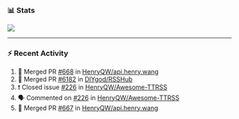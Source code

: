 ### :bar_chart: Stats

<a href="#">
  <img align="center" src="https://github-readme-stats.vercel.app/api?username=henryqw&count_private=true&show_icons=true" />
</a>
<!-- <a href="#">
  <img align="center" src="https://github-readme-stats-git-master.henryqw.vercel.app/api/top-langs/?username=HenryQW&layout=compact" />
</a> -->

---

### :zap: Recent Activity

<!--START_SECTION:activity-->

1. 🎉 Merged PR [#668](https://github.com/HenryQW/api.henry.wang/pull/668) in [HenryQW/api.henry.wang](https://github.com/HenryQW/api.henry.wang)
2. 🎉 Merged PR [#6182](https://github.com/DIYgod/RSSHub/pull/6182) in [DIYgod/RSSHub](https://github.com/DIYgod/RSSHub)
3. ❗️ Closed issue [#226](https://github.com/HenryQW/Awesome-TTRSS/issues/226) in [HenryQW/Awesome-TTRSS](https://github.com/HenryQW/Awesome-TTRSS)
4. 🗣 Commented on [#226](https://github.com/HenryQW/Awesome-TTRSS/issues/226) in [HenryQW/Awesome-TTRSS](https://github.com/HenryQW/Awesome-TTRSS)
5. 🎉 Merged PR [#667](https://github.com/HenryQW/api.henry.wang/pull/667) in [HenryQW/api.henry.wang](https://github.com/HenryQW/api.henry.wang)
<!--END_SECTION:activity-->
